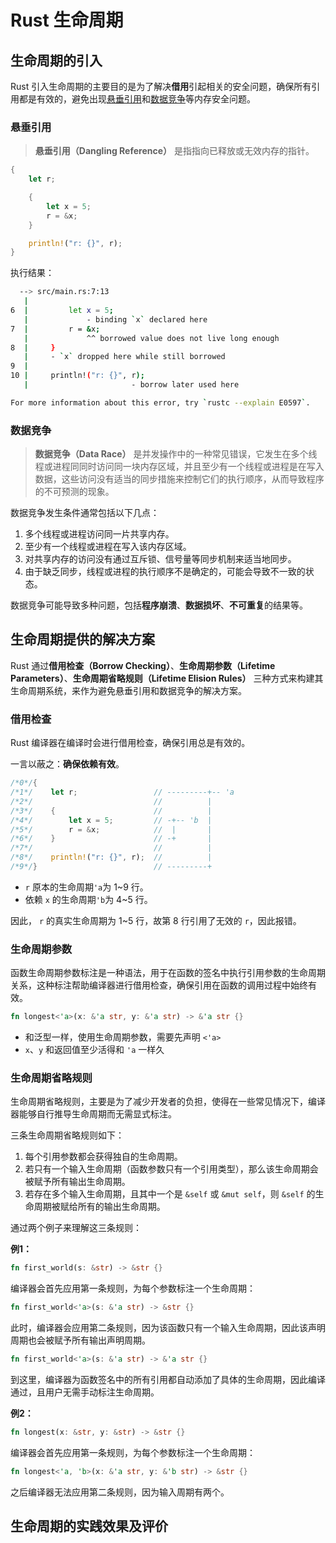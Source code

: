 # Rust 生命周期

## 生命周期的引入

Rust 引入生命周期的主要目的是为了解决**借用**引起相关的安全问题，确保所有引用都是有效的，避免出现[悬垂引用](#悬垂引用)和[数据竞争](#数据竞争)等内存安全问题。

### 悬垂引用

> **悬垂引用（Dangling Reference）** 是指指向已释放或无效内存的指针。

```rust
{
    let r;

    {
        let x = 5;
        r = &x;
    }

    println!("r: {}", r);
}
```

执行结果：

```bash
  --> src/main.rs:7:13
   |
6  |         let x = 5;
   |             - binding `x` declared here
7  |         r = &x;
   |             ^^ borrowed value does not live long enough
8  |     }
   |     - `x` dropped here while still borrowed
9  |
10 |     println!("r: {}", r);
   |                       - borrow later used here

For more information about this error, try `rustc --explain E0597`.
```

### 数据竞争

> **数据竞争（Data Race）** 是并发操作中的一种常见错误，它发生在多个线程或进程同同时访问同一块内存区域，并且至少有一个线程或进程是在写入数据，这些访问没有适当的同步措施来控制它们的执行顺序，从而导致程序的不可预测的现象。

数据竞争发生条件通常包括以下几点：

1. 多个线程或进程访问同一片共享内存。
2. 至少有一个线程或进程在写入该内存区域。
3. 对共享内存的访问没有通过互斥锁、信号量等同步机制来适当地同步。
4. 由于缺乏同步，线程或进程的执行顺序不是确定的，可能会导致不一致的状态。

数据竞争可能导致多种问题，包括**程序崩溃**、**数据损坏**、**不可重复**的结果等。


## 生命周期提供的解决方案

Rust 通过**借用检查（Borrow Checking）**、**生命周期参数（Lifetime Parameters）**、**生命周期省略规则（Lifetime Elision Rules）** 三种方式来构建其生命周期系统，来作为避免悬垂引用和数据竞争的解决方案。

### 借用检查

Rust 编译器在编译时会进行借用检查，确保引用总是有效的。

一言以蔽之：**确保依赖有效**。

```rust
/*0*/{
/*1*/    let r;                 // ---------+-- 'a
/*2*/                           //          |
/*3*/    {                      //          |
/*4*/        let x = 5;         // -+-- 'b  |
/*5*/        r = &x;            //  |       |
/*6*/    }                      // -+       |
/*7*/                           //          |
/*8*/    println!("r: {}", r);  //          |
/*9*/}                          // ---------+
```

- `r` 原本的生命周期`'a`为 1~9 行。
- 依赖 `x` 的生命周期`'b`为 4~5 行。

因此， `r` 的真实生命周期为 1~5 行，故第 8 行引用了无效的 `r`，因此报错。

### 生命周期参数

函数生命周期参数标注是一种语法，用于在函数的签名中执行引用参数的生命周期关系，这种标注帮助编译器进行借用检查，确保引用在函数的调用过程中始终有效。

```rust
fn longest<'a>(x: &'a str, y: &'a str) -> &'a str {}
```

- 和泛型一样，使用生命周期参数，需要先声明 `<'a>`
- `x`、`y` 和返回值至少活得和 `'a` 一样久

### 生命周期省略规则

生命周期省略规则，主要是为了减少开发者的负担，使得在一些常见情况下，编译器能够自行推导生命周期而无需显式标注。

三条生命周期省略规则如下：

1. 每个引用参数都会获得独自的生命周期。
2. 若只有一个输入生命周期（函数参数只有一个引用类型），那么该生命周期会被赋予所有输出生命周期。
3. 若存在多个输入生命周期，且其中一个是 `&self` 或 `&mut self`，则 `&self` 的生命周期被赋给所有的输出生命周期。

通过两个例子来理解这三条规则：

**例1：**

```rust
fn first_world(s: &str) -> &str {}
```
编译器会首先应用第一条规则，为每个参数标注一个生命周期：

```rust
fn first_world<'a>(s: &'a str) -> &str {}
```
此时，编译器会应用第二条规则，因为该函数只有一个输入生命周期，因此该声明周期也会被赋予所有输出声明周期。
```rust
fn first_world<'a>(s: &'a str) -> &'a str {}
```
到这里，编译器为函数签名中的所有引用都自动添加了具体的生命周期，因此编译通过，且用户无需手动标注生命周期。

**例2：**

```rust
fn longest(x: &str, y: &str) -> &str {}
```
编译器会首先应用第一条规则，为每个参数标注一个生命周期：

```rust
fn longest<'a, 'b>(x: &'a str, y: &'b str) -> &str {}
```

之后编译器无法应用第二条规则，因为输入周期有两个。


## 生命周期的实践效果及评价





